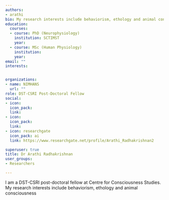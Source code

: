 ```yaml
---
authors:
- arathi
bio: My research interests include behaviorism, ethology and animal consciousness
education:
  courses:
  - course: PhD (Neurophysiology)
    institution: SCTIMST
    year: 
  - course: MSc (Human Physiology)
    institution: 
    year:
email: ""
interests:


organizations:
- name: NIMHANS
  url: ""
role: DST-CSRI Post-Doctoral Fellow
social:
- icon: 
  icon_pack: 
  link: 
- icon: 
  icon_pack: 
  link:
- icon: researchgate
  icon_pack: ai
  link: https://www.researchgate.net/profile/Arathi_Radhakrishnan2

superuser: true
title: Dr Arathi Radhakrishnan
user_groups:
- Researchers

---
```


I am a DST-CSRI post-doctoral fellow at Centre for Consciousness Studies. My research interests include behaviorism, ethology and animal consciousness


